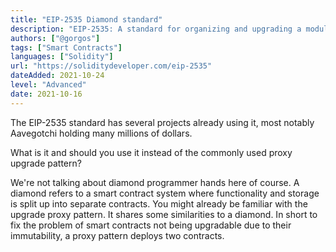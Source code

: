 ```yaml
---
title: "EIP-2535 Diamond standard"
description: "EIP-2535: A standard for organizing and upgrading a modular smart contract system."
authors: ["@gorgos"]
tags: ["Smart Contracts"]
languages: ["Solidity"]
url: "https://soliditydeveloper.com/eip-2535"
dateAdded: 2021-10-24
level: "Advanced"
date: 2021-10-16
---
```


The EIP-2535 standard has several projects already using it, most notably Aavegotchi holding many millions of dollars.

What is it and should you use it instead of the commonly used proxy upgrade pattern?

We're not talking about diamond programmer hands here of course. A diamond refers to a smart contract system where functionality and storage is split up into separate contracts. You might already be familiar with the upgrade proxy pattern. It shares some similarities to a diamond. In short to fix the problem of smart contracts not being upgradable due to their immutability, a proxy pattern deploys two contracts.
